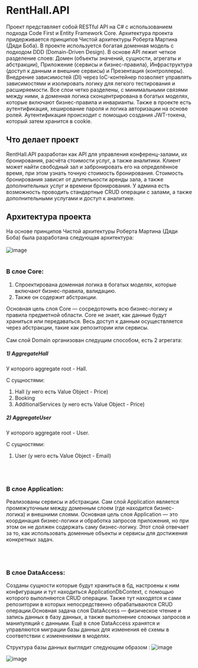 # RentHall.API
Проект представляет собой RESTful API на C# с использованием подхода Code First и Entity Framework Core. Архитектура проекта придерживается принципов Чистой архитектуры Роберта Мартина (Дяди Боба). В проекте используется богатая доменная модель с подходом DDD (Domain-Driven Design). В основе API лежит четкое разделение слоев: Домен (объекты значений, сущности, агрегаты и абстракции), Приложение (сервисы и бизнес-правила), Инфраструктура (доступ к данным и внешние сервисы) и Презентация (контроллеры). Внедрение зависимостей (DI) через IoC-контейнер позволяет управлять зависимостями и изолировать логику для легкого тестирования и расширяемости. Все слои четко разделены, с минимальными связями между ними, а доменная логика сконцентрирована в богатых моделях, которые включают бизнес-правила и инварианты. Также в проекте есть аутентификация, хеширование пароля и логика авторизации на основе ролей. Аутентификация происходит с помощью создания JWT-токена, который затем хранится в cookie. 
## Что делает проект 
RentHall.API разработан как API для управления конференц-залами, их бронирования, расчёта стоимости услуг, а также аналитики. Клиент может найти свободный зал и забронировать его на определённое время, при этом узнать точную стоимость бронирования. Стоимость бронирования зависит от длительности аренды зала, а также дополнительных услуг и времени бронирования. У админа есть возможность проводить стандартные CRUD операции с залами, а также дополнительными услугами и доступ к аналитике.   
## Архитектура проекта 
На основе принципов Чистой архитектуры Роберта Мартина (Дяди Боба) была разработана следующая архитектура:
<br><br>
![image](https://github.com/user-attachments/assets/038fbf02-46f9-4b7d-9f82-56e2f2cf854e)
<br><br>
### В слое Core:
1) Спроектирована доменная логика в богатых моделях, которые включают бизнес-правила, валидацию.
2) Также он содержит абстракции.

Основная цель слоя Core — сосредоточить всю бизнес-логику и правила предметной области. Core не знает, как данные будут храниться или передаваться. Весь доступ к данным осуществляется через абстракции, такие как репозитории или сервисы.
<br><br>
Сам слой Domain организован следущим способом, есть 2 агрегата: 
##### 1) AggregateHall
   
У которого aggregate root - Hall.

C сущностями:
   1. Hall (у него есть Value Object - Price)
   2. Booking
   3. AdditionalServices (у него есть Value Object - Price)

##### 2) AggregateUser
   
У которого aggregate root - User.

C сущностями:
   1. User (у него есть Value Object - Email)

<br><br>
### В слое Application:
Реализованы сервисы и абстракции. Сам слой Application является промежуточным между доменным слоем (где находится бизнес-логика) и внешними слоями. Основная цель слоя Application — это координация бизнес-логики и обработка запросов приложения, но при этом он не должен содержать саму бизнес-логику. Этот слой отвечает за то, как использовать доменные объекты и сервисы для достижения конкретных задач.

<br><br>
### В слое DataAccess:
Созданы сущности которые будут храниться в бд, настроены к ним конфигурации и тут находиться ApplicationDbContext, с помощью которого выполняются CRUD операции. Также тут находятся и сами репозитории в которых непосредственно обрабатываются CRUD операции.Основная задача слоя DataAccess — физическое чтение и запись данных в базу данных, а также выполнение сложных запросов и манипуляций с данными. Ещё в слое DataAccess хранятся и управляются миграции базы данных для изменения её схемы в соответствии с изменениями в моделях.

Структура базы данных выглядит следующим образом : 
![image](https://github.com/user-attachments/assets/60403708-9a6f-4bb9-b613-7cc2639c53e0)

![image](https://github.com/user-attachments/assets/b15b9df9-2789-4fac-9580-88c8dd30e4f3)



















